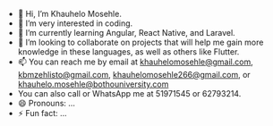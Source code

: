 - 👋 Hi, I’m Khauhelo Mosehle.
- 👀 I’m very interested in coding.
- 🌱 I’m currently learning Angular, React Native, and Laravel.
- 💞️ I’m looking to collaborate on projects that will help me gain more knowledge in these languages, as well as others like Flutter.
- 📫 You can reach me by email at khauhelomosehle@gmail.com, kbmzehlisto@gmail.com, khauhelomosehle266@gmail.com, or khauhelo.mosehle@bothouniversity.com
-  You can also call or WhatsApp me at 51971545 or 62793214.
- 😄 Pronouns: ...
- ⚡ Fun fact: ...

<!---
Khauhelo-Mosehle/Khauhelo-Mosehle is a ✨ special ✨ repository because its `README.md` (this file) appears on your GitHub profile.
You can click the Preview link to take a look at your changes.
--->
